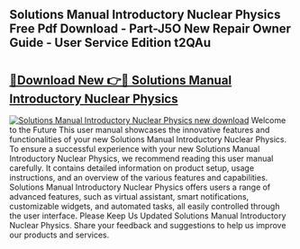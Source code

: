 ## Solutions Manual Introductory Nuclear Physics Free Pdf Download - Part-J5O New Repair Owner Guide - User Service Edition t2QAu

# <h2><a href="http://bc62080.oget.top/?id=Solutions+Manual+Introductory+Nuclear+Physics">🔗Download New 👉🔴 Solutions Manual Introductory Nuclear Physics</a></h2>

[![Solutions Manual Introductory Nuclear Physics new download](https://i.imgur.com/5g1atiW.png)](http://bc62080.oget.top/?id=Solutions+Manual+Introductory+Nuclear+Physics)
Welcome to the Future This user manual showcases the innovative features and functionalities of your new Solutions Manual Introductory Nuclear Physics. To ensure a successful experience with your new Solutions Manual Introductory Nuclear Physics, we recommend reading this user manual carefully. It contains detailed information on product setup, usage instructions, and an overview of the various features and capabilities. Solutions Manual Introductory Nuclear Physics offers users a range of advanced features, such as virtual assistant, smart notifications, customizable widgets, and automated tasks, all easily controlled through the user interface. Please Keep Us Updated Solutions Manual Introductory Nuclear Physics. Share your feedback and suggestions to help us improve our products and services.
